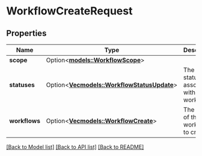 # WorkflowCreateRequest

## Properties

Name | Type | Description | Notes
------------ | ------------- | ------------- | -------------
**scope** | Option<[**models::WorkflowScope**](WorkflowScope.md)> |  | [optional]
**statuses** | Option<[**Vec<models::WorkflowStatusUpdate>**](WorkflowStatusUpdate.md)> | The statuses to associate with the workflows. | [optional]
**workflows** | Option<[**Vec<models::WorkflowCreate>**](WorkflowCreate.md)> | The details of the workflows to create. | [optional]

[[Back to Model list]](../README.md#documentation-for-models) [[Back to API list]](../README.md#documentation-for-api-endpoints) [[Back to README]](../README.md)


